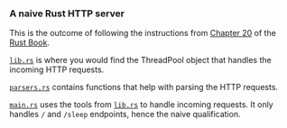 ### A naive Rust HTTP server


This is the outcome of following the instructions from [Chapter 20](https://doc.rust-lang.org/book/ch20-00-final-project-a-web-server.html) of the [Rust Book](https://doc.rust-lang.org/book/).

[`lib.rs`](src/lib.rs) is where you would find the ThreadPool object that handles the incoming HTTP requests.

[`parsers.rs`](src/parsers.rs) contains functions that help with parsing the HTTP requests.

[`main.rs`](src/main.rs) uses the tools from [`lib.rs`](src/lib.rs) to handle incoming requests. It only handles `/` and `/sleep` endpoints, hence the naive qualification.
